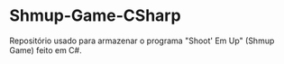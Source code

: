 # Shmup-Game-CSharp
Repositório usado para armazenar o programa "Shoot' Em Up" (Shmup Game) feito em C#.
